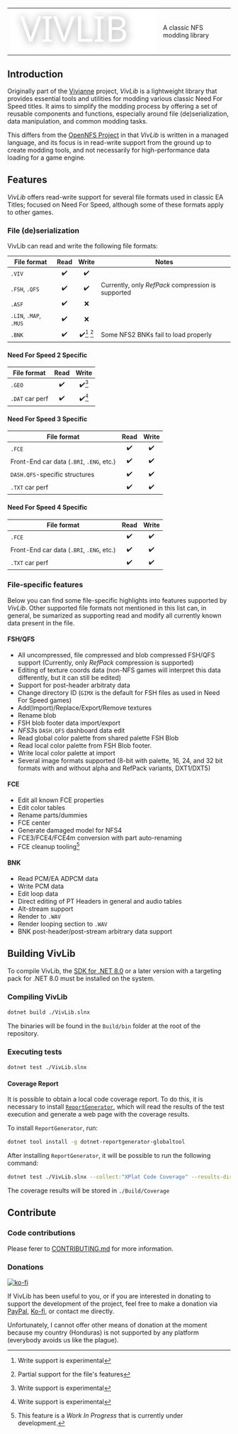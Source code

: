 ﻿<table>
<tr>
<td>
<img src="./Art/VivLib.svg">
</td>
<td>
A classic NFS modding library
</td>
</tr>
</table>

## Introduction
Originally part of the [Vivianne](https://github.com/TheXDS/Vivianne) project, *VivLib* is a lightweight library that provides essential tools and utilities for modding various classic Need For Speed titles. It aims to simplify the modding process by offering a set of reusable components and functions, especially around file (de)serialization, data manipulation, and common modding tasks.

This differs from the [OpenNFS Project](https://github.com/OpenNFS/LibOpenNFS) in that *VivLib* is written in a managed language, and its focus is in read-write support from the ground up to create modding tools, and not necessarily for high-performance data loading for a game engine.

## Features
*VivLib* offers read-write support for several file formats used in classic EA Titles; focused on Need For Speed, although some of these formats apply to other games.

### File (de)serialization
VivLib can read and write the following file formats:

File format | Read | Write | Notes
----------- | :-: | :-: | ---
`.VIV` | ✔️ | ✔️
`.FSH`, `.QFS` | ✔️ | ✔️ | Currently, only *RefPack* compression is supported
`.ASF` | ✔️ | ❌
`.LIN`, `.MAP`, `.MUS` | ✔️ | ❌
`.BNK` | ✔️ | ✔️[^1] [^2] | Some NFS2 BNKs fail to load properly

#### Need For Speed 2 Specific
File format | Read | Write
----------- | :-: | :-:
`.GEO` | ✔️ | ✔️[^1]
`.DAT` car perf | ✔️ | ✔️[^1]

#### Need For Speed 3 Specific
File format | Read | Write 
----------- | :-: | :-:
`.FCE` | ✔️ | ✔️
Front-End car data (`.BRI`, `.ENG`, etc.) | ✔️ | ✔️
`DASH.QFS`-specific structures | ✔️ | ✔️
`.TXT` car perf | ✔️ | ✔️

#### Need For Speed 4 Specific
File format | Read | Write 
----------- | :-: | :-:
`.FCE` | ✔️ | ✔️
Front-End car data (`.BRI`, `.ENG`, etc.) | ✔️ | ✔️
`.TXT` car perf | ✔️ | ✔️

[^1]: Write support is experimental
[^2]: Partial support for the file's features

### File-specific features
Below you can find some file-specific highlights into features supported by *VivLib*. Other supported file formats not mentioned in this list can, in general, be sumarized as supporting read and modify all currently known data present in the file.

#### FSH/QFS
- All uncompressed, file compressed and blob compressed FSH/QFS support (Currently, only *RefPack* compression is supported)
- Editing of texture coords data (non-NFS games will interpret this data differently, but it can still be edited)
- Support for post-header arbitraty data
- Change directory ID (`GIMX` is the default for FSH files as used in Need For Speed games)
- Add(Import)/Replace/Export/Remove textures
- Rename blob
- FSH blob footer data import/export
- *NFS3*s `DASH.QFS` dashboard data edit
- Read global color palette from shared palette FSH Blob
- Read local color palette from FSH Blob footer.
- Write local color palette at import
- Several image formats supported (8-bit with palette, 16, 24, and 32 bit formats with and without alpha and RefPack variants, DXT1/DXT5)

#### FCE
- Edit all known FCE properties
- Edit color tables
- Rename parts/dummies
- FCE center
- Generate damaged model for NFS4
- FCE3/FCE4/FCE4m conversion with part auto-renaming
- FCE cleanup tooling[^3]

#### BNK
- Read PCM/EA ADPCM data
- Write PCM data
- Edit loop data
- Direct editing of PT Headers in general and audio tables
- Alt-stream support
- Render to `.WAV`
- Render looping section to `.WAV`
- BNK post-header/post-stream arbitrary data support

[^3]: This feature is a *Work In Progress* that is currently under development.

## Building VivLib
To compile VivLib, the [SDK for .NET 8.0](https://dotnet.microsoft.com/) or a later version with a targeting pack for .NET 8.0 must be installed on the system.

### Compiling VivLib
``` sh
dotnet build ./VivLib.slnx
```
The binaries will be found in the `Build/bin` folder at the root of the repository.

### Executing tests
``` sh
dotnet test ./VivLib.slnx
```
#### Coverage Report
It is possible to obtain a local code coverage report. To do this, it is necessary to install [`ReportGenerator`](https://github.com/danielpalme/ReportGenerator), which will read the results of the test execution and generate a web page with the coverage results.

To install `ReportGenerator`, run:
``` sh
dotnet tool install -g dotnet-reportgenerator-globaltool
```
After installing `ReportGenerator`, it will be possible to run the following command:
``` sh
dotnet test ./VivLib.slnx --collect:"XPlat Code Coverage" --results-directory:./Build/Tests ; reportgenerator.exe -reports:./Build/Tests/*/coverage.cobertura.xml -targetdir:./Build/Coverage/
```
The coverage results will be stored in `./Build/Coverage`

## Contribute

### Code contributions
Please ferer to [CONTRIBUTING.md](./docs/CONTRIBUTING.md) for more information.

### Donations
[![ko-fi](https://ko-fi.com/img/githubbutton_sm.svg)](https://ko-fi.com/W7W415UCHY)

If VivLib has been useful to you, or if you are interested in donating to support the development of the project, feel free to make a donation via [PayPal](https://paypal.me/thexds), [Ko-fi](https://ko-fi.com/W7W415UCHY), or contact me directly.

Unfortunately, I cannot offer other means of donation at the moment because my country (Honduras) is not supported by any platform (everybody avoids us like the plague).
